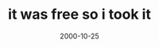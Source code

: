 ---
layout: base.njk
title : 'it was free so i took it' 
view_title : 'it was free so i took it' 
year : '2000' 
date : '2000-10-25' 
img_file : '/drawing/freesoi.png' 
html_file : 'freesi' 
next_html : 'intelligentcurse.html' 
year_order : '559' 
permalink : "title/{{html_file}}.html"
---